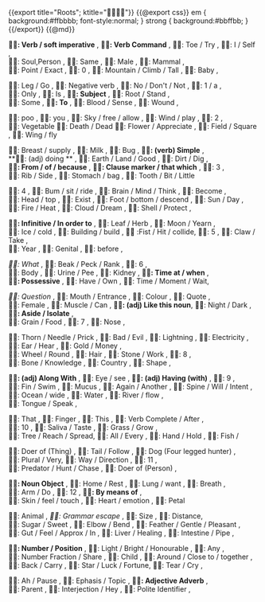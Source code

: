 {{export title="Roots"; ktitle=""}}
{{@export css}}
em {
	background:#ffbbbb;
	font-style:normal;
}
strong {
	background:#bbffbb;
}
{{/export}}
{{@md}}

**: Verb / soft imperative** ,
**: Verb Command** ,
: Toe / Try ,
: I / Self ,    
: Soul,Person ,
: Same ,
: Male ,
: Mammal ,    
: Point / Exact ,
: 0 ,
: Mountain / Climb / Tall ,
: Baby ,

: Leg / Go ,
: Negative verb ,
: No / Don't / Not ,
: 1 / a ,    
: Only ,
: Is ,
**: Subject** ,
: Root / Stand ,    
: Some ,
**: To** ,
: Blood / Sense ,
: Wound ,

: poo ,
: you ,
: Sky / free / allow ,
: Wind / play ,
: 2 ,    
: Vegetable
: Death / Dead
: Flower / Appreciate ,
: Field / Square ,
: Wing / fly

: Breast / supply ,
: Milk ,
: Bug ,
**: (verb) Simple** ,    
**: (adj) doing ** ,
: Earth / Land / Good ,
: Dirt / Dig ,    
**: From / of / because** ,
**: Clause marker / that which** ,
: 3 ,    
: Rib / Side ,
: Stomach / bag ,
: Tooth / Bit / Little

: 4 ,
: Bum / sit / ride ,
: Brain / Mind / Think ,
: Become ,    
: Head / top ,
: Exist ,
: Foot / bottom / descend ,
: Sun / Day ,    
: Fire / Heat ,
: Cloud / Dream ,
: Shell / Protect ,

**: Infinitive / In order to** ,
: Leaf / Herb ,
: Moon / Yearn ,    
: Ice / cold ,
: Building / build ,
 :Fist / Hit / collide,
: 5 ,
: Claw / Take ,    
: Year ,
: Genital ,
: before ,

*: What* ,
: Beak / Peck / Rank ,
: 6 ,    
: Body ,
: Urine / Pee ,
: Kidney ,
**: Time at / when** ,    
**: Possessive** ,
: Have / Own ,
: Time / Moment / Wait,

*: Question* ,
: Mouth / Entrance ,
: Colour ,
: Quote ,    
: Female ,
: Muscle / Can ,
**: (adj) Like this noun**,
: Night / Dark ,
**: Aside / Isolate** ,    
: Grain / Food ,
: 7 ,
: Nose ,

: Thorn / Needle / Prick ,
: Bad / Evil ,
: Lightning ,
: Electricity ,
: Ear / Hear ,
: Gold / Money ,    
: Wheel / Round ,
: Hair ,
: Stone / Work ,
: 8 ,    
: Bone / Knowledge ,
: Country ,
: Shape ,

**: (adj) Along With** ,
: Eye / see ,
**: (adj) Having (with)** ,
: 9 ,    
: Fin / Swim ,
: Mucus ,
: Again / Another     ,
: Spine / Will / Intent ,    
: Ocean / wide ,
: Water ,
: River / flow  ,    
: Tongue / Speak ,

: That ,
: Finger ,
: This ,
: Verb Complete / After ,    
: 10 ,
: Saliva / Taste ,
: Grass / Grow ,    
: Tree / Reach / Spread,
: All / Every ,
: Hand / Hold ,
: Fish /

: Doer of (Thing) ,
: Tail / Follow ,
: Dog (Four legged hunter) ,    
: Plural / Very,
: Way / Direction ,
: 11 ,    
: Predator / Hunt / Chase ,
: Doer of (Person) ,

**: Noun Object** ,
: Home / Rest ,
: Lung / want ,
: Breath ,    
: Arm / Do ,
: 12 ,
**: By means of** ,    
: Skin / feel / touch ,
: Heart / emotion ,
: Petal

: Animal ,
*: Grammar escape* ,
: Size ,
: Distance,   
: Sugar / Sweet ,
: Elbow / Bend ,
: Feather / Gentle / Pleasant ,    
: Gut / Feel / Approx / In ,
: Liver / Healing ,
: Intestine / Pipe ,

**: Number / Position** ,
: Light / Bright / Honourable ,
: Any ,    
: Number Fraction / Share ,
: Child ,
: Around / Close to / together ,    
: Back / Carry ,
: Star / Luck / Fortune,
: Tear / Cry ,

: Ah / Pause ,
: Ephasis / Topic ,
**: Adjective Adverb** ,    
: Parent ,
: Interjection / Hey ,
: Polite Identifier ,
